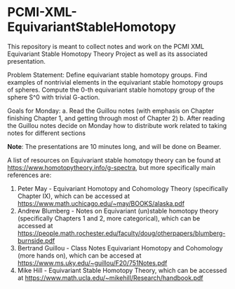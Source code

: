 # PCMI-XML-EquivariantStableHomotopy
This repository is meant to collect notes and work on the PCMI XML Equivariant Stable Homotopy Theory Project as well as its associated presentation.

Problem Statement:  Define equivariant stable homotopy groups. Find examples of nontrivial elements in the equivariant stable homotopy groups of spheres. Compute the 0-th equivariant stable homotopy group of the sphere S^0 with trivial G-action.

Goals for Monday:
a. Read the Guillou notes (with emphasis on Chapter finishing Chapter 1, and getting through most of Chapter 2)
b. After reading the Guillou notes decide on Monday how to distribute work related to taking notes for different sections

**Note**: The presentations are 10 minutes long, and will be done on Beamer.

A list of resources on Equivariant stable homotopy theory can be found at https://www.homotopytheory.info/g-spectra, but more specifically main references are:
1. Peter May - Equivariant Homotopy and Cohomology Theory (specifically Chapter IX), which can be accessed at https://www.math.uchicago.edu/~may/BOOKS/alaska.pdf
2. Andrew Blumberg - Notes on Equivariant (un)stable homotopy theory (specifically Chapters 1 and 2, more categorical), which can be accessed at https://people.math.rochester.edu/faculty/doug/otherpapers/blumberg-burnside.pdf
3. Bertrand Guillou - Class Notes Equivariant Homotopy and Cohomology (more hands on), which can be accesed at https://www.ms.uky.edu/~guillou/F20/751Notes.pdf
4. Mike Hill - Equivariant Stable Homotopy Theory, which can be accessed at https://www.math.ucla.edu/~mikehill/Research/handbook.pdf

